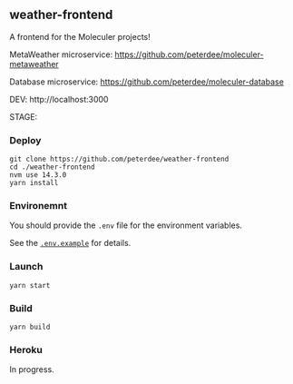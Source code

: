 ## weather-frontend

A frontend for the Moleculer projects!

MetaWeather microservice: https://github.com/peterdee/moleculer-metaweather

Database microservice: https://github.com/peterdee/moleculer-database

DEV: http://localhost:3000

STAGE: 

### Deploy

```shell script
git clone https://github.com/peterdee/weather-frontend
cd ./weather-frontend
nvm use 14.3.0
yarn install
```

### Environemnt

You should provide the `.env` file for the environment variables.

See the [`.env.example`](.env.example) for details.

### Launch

```shell script
yarn start
```

### Build

```shell script
yarn build
```

### Heroku

In progress.
